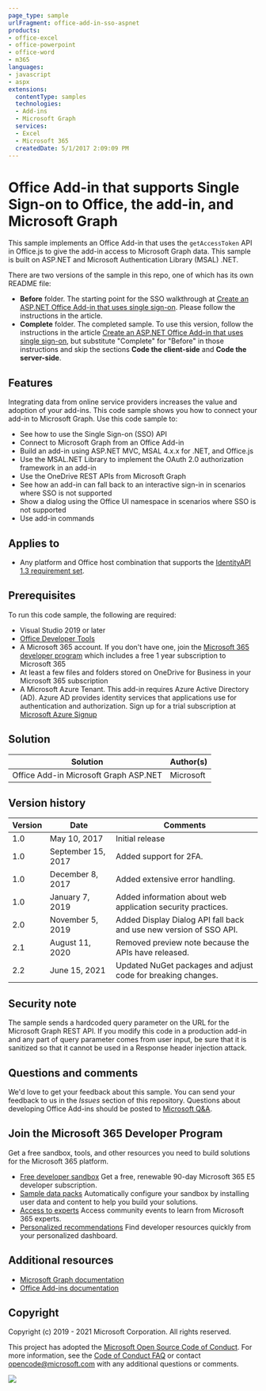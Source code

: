 ```yaml
---
page_type: sample
urlFragment: office-add-in-sso-aspnet
products:
- office-excel
- office-powerpoint
- office-word
- m365
languages:
- javascript
- aspx
extensions:
  contentType: samples
  technologies:
  - Add-ins
  - Microsoft Graph
  services:
  - Excel
  - Microsoft 365
  createdDate: 5/1/2017 2:09:09 PM
---
```

# Office Add-in that supports Single Sign-on to Office, the add-in, and Microsoft Graph

This sample implements an Office Add-in that uses the `getAccessToken` API in Office.js to give the add-in access to Microsoft Graph data. This sample is built on ASP.NET and Microsoft Authentication Library (MSAL) .NET.

There are two versions of the sample in this repo, one of which has its own README file:

- **Before** folder. The starting point for the SSO walkthrough at [Create an ASP.NET Office Add-in that uses single sign-on](https://docs.microsoft.com/office/dev/add-ins/develop/create-sso-office-add-ins-aspnet). Please follow the instructions in the article.
- **Complete** folder. The completed sample. To use this version, follow the instructions in the article [Create an ASP.NET Office Add-in that uses single sign-on](https://docs.microsoft.com/office/dev/add-ins/develop/create-sso-office-add-ins-aspnet), but substitute "Complete" for "Before" in those instructions and skip the sections **Code the client-side** and **Code the server-side**.

## Features

Integrating data from online service providers increases the value and adoption of your add-ins. This code sample shows you how to connect your add-in to Microsoft Graph. Use this code sample to:

* See how to use the Single Sign-on (SSO) API
* Connect to Microsoft Graph from an Office Add-in
* Build an add-in using ASP.NET MVC, MSAL 4.x.x for .NET, and Office.js 
* Use the MSAL.NET Library to implement the OAuth 2.0 authorization framework in an add-in
* Use the OneDrive REST APIs from Microsoft Graph
* See how an add-in can fall back to an interactive sign-in in scenarios where SSO is not supported
* Show a dialog using the Office UI namespace in scenarios where SSO is not supported
* Use add-in commands

## Applies to

-  Any platform and Office host combination that supports the [IdentityAPI 1.3 requirement set](https://docs.microsoft.com/en-us/office/dev/add-ins/reference/requirement-sets/identity-api-requirement-sets).

## Prerequisites

To run this code sample, the following are required:

* Visual Studio 2019 or later
* [Office Developer Tools](https://www.visualstudio.com/en-us/features/office-tools-vs.aspx)
* A Microsoft 365 account. If you don't have one, join the [Microsoft 365 developer program](https://aka.ms/devprogramsignup) which includes a free 1 year subscription to Microsoft 365
* At least a few files and folders stored on OneDrive for Business in your Microsoft 365 subscription
* A Microsoft Azure Tenant. This add-in requires Azure Active Directory (AD). Azure AD provides identity services that applications use for authentication and authorization. Sign up for a trial subscription at [Microsoft Azure Signup](https://account.windowsazure.com/SignUp)

## Solution

Solution | Author(s)
---------|----------
Office Add-in Microsoft Graph ASP.NET | Microsoft

## Version history

Version  | Date | Comments
---------| -----| --------
1.0 | May 10, 2017| Initial release
1.0 | September 15, 2017 | Added support for 2FA.
1.0 | December 8, 2017 | Added extensive error handling.
1.0 | January 7, 2019 | Added information about web application security practices.
2.0 | November 5, 2019 | Added Display Dialog API fall back and use new version of SSO API.
2.1 | August 11, 2020 | Removed preview note because the APIs have released.
2.2 | June 15, 2021 | Updated NuGet packages and adjust code for breaking changes.


## Security note

The sample sends a hardcoded query parameter on the URL for the Microsoft Graph REST API. If you modify this code in a production add-in and any part of query parameter comes from user input, be sure that it is sanitized so that it cannot be used in a Response header injection attack.

## Questions and comments

We'd love to get your feedback about this sample. You can send your feedback to us in the *Issues* section of this repository.
Questions about developing Office Add-ins should be posted to [Microsoft Q&A](https://docs.microsoft.com/en-us/answers/topics/office-js-dev.html).

## Join the Microsoft 365 Developer Program
Get a free sandbox, tools, and other resources you need to build solutions for the Microsoft 365 platform.
- [Free developer sandbox](https://developer.microsoft.com/microsoft-365/dev-program#Subscription) Get a free, renewable 90-day Microsoft 365 E5 developer subscription.
- [Sample data packs](https://developer.microsoft.com/microsoft-365/dev-program#Sample) Automatically configure your sandbox by installing user data and content to help you build your solutions.
- [Access to experts](https://developer.microsoft.com/microsoft-365/dev-program#Experts) Access community events to learn from Microsoft 365 experts.
- [Personalized recommendations](https://developer.microsoft.com/microsoft-365/dev-program#Recommendations) Find developer resources quickly from your personalized dashboard.

## Additional resources

* [Microsoft Graph documentation](https://docs.microsoft.com/graph/)
* [Office Add-ins documentation](https://docs.microsoft.com/office/dev/add-ins/overview/office-add-ins)

## Copyright
Copyright (c) 2019 - 2021 Microsoft Corporation. All rights reserved.

This project has adopted the [Microsoft Open Source Code of Conduct](https://opensource.microsoft.com/codeofconduct/). For more information, see the [Code of Conduct FAQ](https://opensource.microsoft.com/codeofconduct/faq/) or contact [opencode@microsoft.com](mailto:opencode@microsoft.com) with any additional questions or comments.

<img src="https://telemetry.sharepointpnp.com/pnp-officeaddins/auth/Office-Add-in-ASPNET-SSO" />
